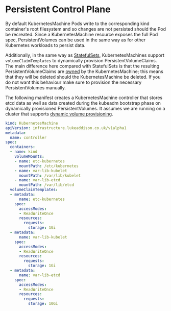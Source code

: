 # Persistent Control Plane

By default KubernetesMachine Pods write to the corresponding kind container's
root filesystem and so changes are not persisted should the Pod be recreated.
Since a KubernetesMachine resource exposes the full Pod spec, PersistentVolumes
can be used in the same way as for other Kubernetes workloads to persist data.

Additionally, in the same way as [StatefulSets], KubernetesMachines support
`volumeClaimTemplates` to dynamically provision PersistentVolumeClaims. The main
difference here compared with StatefulSets is that the resulting
PersistentVolumeClaims are [owned] by the KubernetesMachine; this means that
they will be deleted should the KubernetesMachine be deleted. If you do not want
this behaviour make sure to provision the necessary PersistentVolumes manually.

The following manifest creates a KubernetesMachine controller that stores etcd
data as well as data created during the kubeadm bootstrap phase on dynamically
provisioned PersistentVolumes. It assumes we are running on a cluster that
supports [dynamic volume provisioning].

```yaml
kind: KubernetesMachine
apiVersion: infrastructure.lukeaddison.co.uk/v1alpha1
metadata:
  name: controller
spec:
  containers:
  - name: kind
    volumeMounts:
    - name: etc-kubernetes
      mountPath: /etc/kubernetes
    - name: var-lib-kubelet
      mountPath: /var/lib/kubelet
    - name: var-lib-etcd
      mountPath: /var/lib/etcd
  volumeClaimTemplates:
  - metadata:
      name: etc-kubernetes
    spec:
      accessModes:
      - ReadWriteOnce
      resources:
        requests:
          storage: 1Gi
  - metadata:
      name: var-lib-kubelet
    spec:
      accessModes:
      - ReadWriteOnce
      resources:
        requests:
          storage: 1Gi
  - metadata:
      name: var-lib-etcd
    spec:
      accessModes:
      - ReadWriteOnce
      resources:
        requests:
          storage: 10Gi
```

[StatefulSets]: https://kubernetes.io/docs/concepts/workloads/controllers/statefulset/
[owned]: https://kubernetes.io/docs/concepts/workloads/controllers/garbage-collection
[dynamic volume provisioning]: https://kubernetes.io/docs/concepts/storage/dynamic-provisioning/
